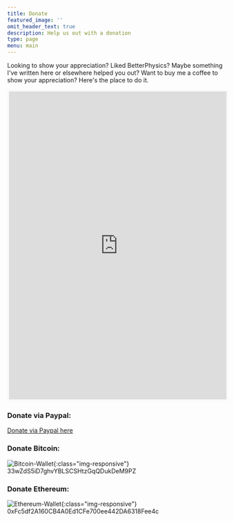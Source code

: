 ```yaml
---
title: Donate
featured_image: ''
omit_header_text: true
description: Help us out with a donation
type: page
menu: main
---
```


Looking to show your appreciation? Liked BetterPhysics? Maybe something I've written here or elsewhere helped you out? Want to buy me a coffee to show your appreciation? Here's the place to do it.

<iframe id='kofiframe' src='https://ko-fi.com/praetorblue/?hidefeed=true&widget=true&embed=true&preview=true' style='border:none;width:100%;padding:4px;background:#f9f9f9;' height='712' title='praetorblue'></iframe>

### Donate via Paypal:<BR>
[Donate via Paypal here](https://www.paypal.com/donate/?business=5A352T9PA6AN6&no_recurring=0&item_name=Helping+people+with+Unity&currency_code=USD)

### Donate Bitcoin:<BR>
![Bitcoin-Wallet](/images/BTCDonate.png){:class="img-responsive"}
<BR>
33wZdS5iD7ghvYBLSCSHtzGqQDukDeM9PZ
<BR>
### Donate Ethereum:<BR>
![Ethereum-Wallet](/images/ETHDonate.png){:class="img-responsive"}
<BR>
0xFc5df2A160CB4A0Ed1CFe700ee442DA6318Fee4c